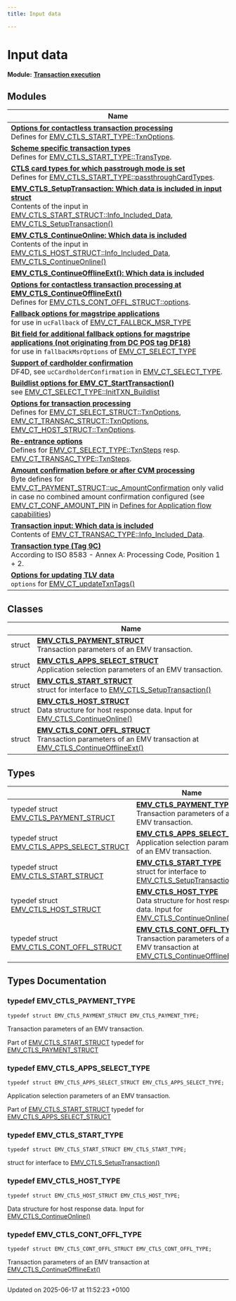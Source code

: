 ```yaml
---
title: Input data

---
```


# Input data

**Module:** **[Transaction execution](group___a_d_k___t_r_x___e_x_e_c.md)**



## Modules

| Name           |
| -------------- |
| **[Options for contactless transaction processing](group___c_l_t_r_x___o_p_t_i_o_n_s.md)** <br>Defines for [EMV_CTLS_START_TYPE::TxnOptions](struct_e_m_v___c_t_l_s___s_t_a_r_t___s_t_r_u_c_t.md#variable-txnoptions).  |
| **[Scheme specific transaction types](group___c_l_t_r_x___s_c_h_e_m_e___t_r_x___t_y_p_e_s.md)** <br>Defines for [EMV_CTLS_START_TYPE::TransType](struct_e_m_v___c_t_l_s___s_t_a_r_t___s_t_r_u_c_t.md#variable-transtype).  |
| **[CTLS card types for which passtrough mode is set](group___c_l_t_r_x___p_a_s_s_t_r_o_u_g_h.md)** <br>Defines for [EMV_CTLS_START_TYPE::passthroughCardTypes](struct_e_m_v___c_t_l_s___s_t_a_r_t___s_t_r_u_c_t.md#variable-passthroughcardtypes).  |
| **[EMV_CTLS_SetupTransaction: Which data is included in input struct](group___d_e_f___i_n_p_u_t___s_e_l_e_c_t.md)** <br>Contents of the input in [EMV_CTLS_START_STRUCT::Info_Included_Data](struct_e_m_v___c_t_l_s___s_t_a_r_t___s_t_r_u_c_t.md#variable-info-included-data), [EMV_CTLS_SetupTransaction()](group___f_u_n_c___f_l_o_w.md#function-emv-ctls-setuptransaction) |
| **[EMV_CTLS_ContinueOnline: Which data is included](group___d_e_f___i_n_p_u_t___o_n_l_i_n_e.md)** <br>Contents of the input in [EMV_CTLS_HOST_STRUCT::Info_Included_Data](struct_e_m_v___c_t_l_s___h_o_s_t___s_t_r_u_c_t.md#variable-info-included-data), [EMV_CTLS_ContinueOnline()](group___f_u_n_c___f_l_o_w.md#function-emv-ctls-continueonline) |
| **[EMV_CTLS_ContinueOfflineExt(): Which data is included](group___d_e_f___f_l_o_w___c_o_n_t_i_n_u_e___o_f_f_l_i_n_e___i_n_p_u_t.md)**  |
| **[Options for contactless transaction processing at EMV_CTLS_ContinueOfflineExt()](group___c_l___c_o_n_t___o_f_f_l___o_p_t_i_o_n_s.md)** <br>Defines for [EMV_CTLS_CONT_OFFL_STRUCT::options](struct_e_m_v___c_t_l_s___c_o_n_t___o_f_f_l___s_t_r_u_c_t.md#variable-options).  |
| **[Fallback options for magstripe applications](group___f_b___o_p_t_i_o_n_s.md)** <br>for use in `ucFallback` of [EMV_CT_FALLBCK_MSR_TYPE](group___a_d_k___t_r_x___e_x_e_c.md#typedef-emv-ct-fallbck-msr-type) |
| **[Bit field for additional fallback options for magstripe applications (not originating from DC POS tag DF18)](group___f_b___m_s_r___o_p_t_i_o_n_s.md)** <br>for use in `fallbackMsrOptions` of [EMV_CT_SELECT_TYPE](group___a_d_k___t_r_x___e_x_e_c.md#typedef-emv-ct-select-type) |
| **[Support of cardholder confirmation](group___d_e_f___c_a_r_d___c_o_n_f.md)** <br>DF4D, see `ucCardholderConfirmation` in [EMV_CT_SELECT_TYPE](group___a_d_k___t_r_x___e_x_e_c.md#typedef-emv-ct-select-type).  |
| **[Buildlist options for EMV_CT_StartTransaction()](group___b_u_i_l_d___l_i_s_t___o_p_t_i_o_n_s.md)** <br>see [EMV_CT_SELECT_TYPE::InitTXN_Buildlist](struct_e_m_v___c_t___s_e_l_e_c_t___s_t_r_u_c_t.md#variable-inittxn-buildlist) |
| **[Options for transaction processing](group___t_x_n___o_p_t_i_o_n_s.md)** <br>Defines for [EMV_CT_SELECT_STRUCT::TxnOptions](struct_e_m_v___c_t___s_e_l_e_c_t___s_t_r_u_c_t.md#variable-txnoptions), [EMV_CT_TRANSAC_STRUCT::TxnOptions](struct_e_m_v___c_t___t_r_a_n_s_a_c___s_t_r_u_c_t.md#variable-txnoptions), [EMV_CT_HOST_STRUCT::TxnOptions](struct_e_m_v___c_t___h_o_s_t___s_t_r_u_c_t.md#variable-txnoptions).  |
| **[Re-entrance options](group___t_x_n___s_t_e_p_s.md)** <br>Defines for [EMV_CT_SELECT_TYPE::TxnSteps](struct_e_m_v___c_t___s_e_l_e_c_t___s_t_r_u_c_t.md#variable-txnsteps) resp. [EMV_CT_TRANSAC_TYPE::TxnSteps](struct_e_m_v___c_t___t_r_a_n_s_a_c___s_t_r_u_c_t.md#variable-txnsteps).  |
| **[Amount confirmation before or after CVM processing](group___c_o_n_f_i_r_m___a_m_o_u_n_t___w_h_e_n.md)** <br>Byte defines for [EMV_CT_PAYMENT_STRUCT::uc_AmountConfirmation](struct_e_m_v___c_t___p_a_y_m_e_n_t___s_t_r_u_c_t.md#variable-uc-amountconfirmation)   only valid in case no combined amount confirmation configured (see [EMV_CT_CONF_AMOUNT_PIN](group___a_p_p___f_l_o_w___c_a_p_s.md#define-emv-ct-conf-amount-pin) in [Defines for Application flow capabilities](group___a_p_p___f_l_o_w___c_a_p_s.md))  |
| **[Transaction input: Which data is included](group___d_e_f___i_n_p_u_t___t_r_x.md)** <br>Contents of [EMV_CT_TRANSAC_TYPE::Info_Included_Data](struct_e_m_v___c_t___t_r_a_n_s_a_c___s_t_r_u_c_t.md#variable-info-included-data).  |
| **[Transaction type (Tag 9C)](group___t_r_a_n_s___t_y_p_e_s.md)** <br>According to ISO 8583 - Annex A: Processing Code, Position 1 + 2.  |
| **[Options for updating TLV data](group___u_p_d_a_t_e___t_a_g_s___o_p_t_i_o_n_s.md)** <br>`options` for [EMV_CT_updateTxnTags()](group___f_u_n_c___f_l_o_w.md#function-emv-ct-updatetxntags) |

## Classes

|                | Name           |
| -------------- | -------------- |
| struct | **[EMV_CTLS_PAYMENT_STRUCT](struct_e_m_v___c_t_l_s___p_a_y_m_e_n_t___s_t_r_u_c_t.md)** <br>Transaction parameters of an EMV transaction.  |
| struct | **[EMV_CTLS_APPS_SELECT_STRUCT](struct_e_m_v___c_t_l_s___a_p_p_s___s_e_l_e_c_t___s_t_r_u_c_t.md)** <br>Application selection parameters of an EMV transaction.  |
| struct | **[EMV_CTLS_START_STRUCT](struct_e_m_v___c_t_l_s___s_t_a_r_t___s_t_r_u_c_t.md)** <br>struct for interface to [EMV_CTLS_SetupTransaction()]() |
| struct | **[EMV_CTLS_HOST_STRUCT](struct_e_m_v___c_t_l_s___h_o_s_t___s_t_r_u_c_t.md)** <br>Data structure for host response data. Input for [EMV_CTLS_ContinueOnline()]() |
| struct | **[EMV_CTLS_CONT_OFFL_STRUCT](struct_e_m_v___c_t_l_s___c_o_n_t___o_f_f_l___s_t_r_u_c_t.md)** <br>Transaction parameters of an EMV transaction at [EMV_CTLS_ContinueOfflineExt()]() |

## Types

|                | Name           |
| -------------- | -------------- |
| typedef struct [EMV_CTLS_PAYMENT_STRUCT](struct_e_m_v___c_t_l_s___p_a_y_m_e_n_t___s_t_r_u_c_t.md) | **[EMV_CTLS_PAYMENT_TYPE](group___d_e_f___f_l_o_w___i_n_p_u_t.md#typedef-emv-ctls-payment-type)** <br>Transaction parameters of an EMV transaction.  |
| typedef struct [EMV_CTLS_APPS_SELECT_STRUCT](struct_e_m_v___c_t_l_s___a_p_p_s___s_e_l_e_c_t___s_t_r_u_c_t.md) | **[EMV_CTLS_APPS_SELECT_TYPE](group___d_e_f___f_l_o_w___i_n_p_u_t.md#typedef-emv-ctls-apps-select-type)** <br>Application selection parameters of an EMV transaction.  |
| typedef struct [EMV_CTLS_START_STRUCT](struct_e_m_v___c_t_l_s___s_t_a_r_t___s_t_r_u_c_t.md) | **[EMV_CTLS_START_TYPE](group___d_e_f___f_l_o_w___i_n_p_u_t.md#typedef-emv-ctls-start-type)** <br>struct for interface to [EMV_CTLS_SetupTransaction()](group___f_u_n_c___f_l_o_w.md#function-emv-ctls-setuptransaction) |
| typedef struct [EMV_CTLS_HOST_STRUCT](struct_e_m_v___c_t_l_s___h_o_s_t___s_t_r_u_c_t.md) | **[EMV_CTLS_HOST_TYPE](group___d_e_f___f_l_o_w___i_n_p_u_t.md#typedef-emv-ctls-host-type)** <br>Data structure for host response data. Input for [EMV_CTLS_ContinueOnline()](group___f_u_n_c___f_l_o_w.md#function-emv-ctls-continueonline) |
| typedef struct [EMV_CTLS_CONT_OFFL_STRUCT](struct_e_m_v___c_t_l_s___c_o_n_t___o_f_f_l___s_t_r_u_c_t.md) | **[EMV_CTLS_CONT_OFFL_TYPE](group___d_e_f___f_l_o_w___i_n_p_u_t.md#typedef-emv-ctls-cont-offl-type)** <br>Transaction parameters of an EMV transaction at [EMV_CTLS_ContinueOfflineExt()](group___f_u_n_c___f_l_o_w.md#function-emv-ctls-continueofflineext) |

## Types Documentation

### typedef EMV_CTLS_PAYMENT_TYPE

```
typedef struct EMV_CTLS_PAYMENT_STRUCT EMV_CTLS_PAYMENT_TYPE;
```

Transaction parameters of an EMV transaction. 

Part of [EMV_CTLS_START_STRUCT](struct_e_m_v___c_t_l_s___s_t_a_r_t___s_t_r_u_c_t.md) typedef for [EMV_CTLS_PAYMENT_STRUCT](struct_e_m_v___c_t_l_s___p_a_y_m_e_n_t___s_t_r_u_c_t.md)


### typedef EMV_CTLS_APPS_SELECT_TYPE

```
typedef struct EMV_CTLS_APPS_SELECT_STRUCT EMV_CTLS_APPS_SELECT_TYPE;
```

Application selection parameters of an EMV transaction. 

Part of [EMV_CTLS_START_STRUCT](struct_e_m_v___c_t_l_s___s_t_a_r_t___s_t_r_u_c_t.md) typedef for [EMV_CTLS_APPS_SELECT_STRUCT](struct_e_m_v___c_t_l_s___a_p_p_s___s_e_l_e_c_t___s_t_r_u_c_t.md)


### typedef EMV_CTLS_START_TYPE

```
typedef struct EMV_CTLS_START_STRUCT EMV_CTLS_START_TYPE;
```

struct for interface to [EMV_CTLS_SetupTransaction()](group___f_u_n_c___f_l_o_w.md#function-emv-ctls-setuptransaction)

### typedef EMV_CTLS_HOST_TYPE

```
typedef struct EMV_CTLS_HOST_STRUCT EMV_CTLS_HOST_TYPE;
```

Data structure for host response data. Input for [EMV_CTLS_ContinueOnline()](group___f_u_n_c___f_l_o_w.md#function-emv-ctls-continueonline)

### typedef EMV_CTLS_CONT_OFFL_TYPE

```
typedef struct EMV_CTLS_CONT_OFFL_STRUCT EMV_CTLS_CONT_OFFL_TYPE;
```

Transaction parameters of an EMV transaction at [EMV_CTLS_ContinueOfflineExt()](group___f_u_n_c___f_l_o_w.md#function-emv-ctls-continueofflineext)






-------------------------------

Updated on 2025-06-17 at 11:52:23 +0100